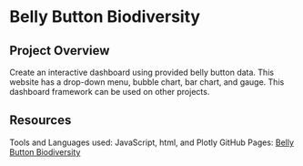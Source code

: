 # Belly Button Biodiversity

## Project Overview

Create an interactive dashboard using provided belly button data. This website has a drop-down menu, bubble chart, bar chart, and gauge. This dashboard framework can be used on other projects.
 
 
## Resources

Tools and Languages used: JavaScript, html, and Plotly
GitHub Pages: [Belly Button Biodiversity](https://bransblu.github.io/Belly_Button_Biodiversity/)

